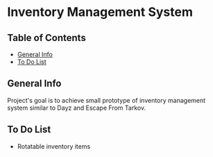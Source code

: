 # Inventory Management System

## Table of Contents
* [General Info](#general-info)
* [To Do List](#to-do-list)

## General Info
Project's goal is to achieve small prototype of inventory management system similar to Dayz and Escape From Tarkov.

## To Do List
* Rotatable inventory items

